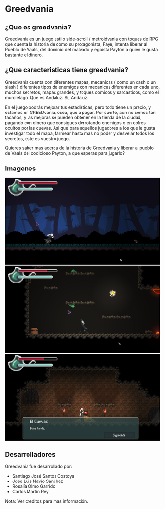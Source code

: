 # Greedvania

## ¿Que es greedvania?

Greedvania es un juego estilo side-scroll / metroidvania con toques de RPG que cuenta la historia de como su protagonista, Faye, intenta liberar al Pueblo de Vaals, del dominio del malvado y egoista Payton a quien le gusta bastante el dinero.

## ¿Que caracteristicas tiene greedvania?

Greedvania cuenta con diferentes mapas, mecanicas ( como un dash o un slash ) diferentes tipos de enemigos con mecanicas diferentes en cada uno, muchos secretos, mapas grandes, y toques comicos y sarcasticos, como el murcielago. Que es Andaluz. Si, Andaluz.

En el juego podrás mejorar tus estadisticas, pero todo tiene un precio, y estamos en GREEDvania, osea, que a pagar. Por suerte, aun no somos tan tacaños, y las mejoras se pueden obtener en la tienda de la ciudad, pagando con dinero que consigues derrotando enemigos o en cofres ocultos por las cuevas. Asi que para aquellos jugadores a los que le gusta investigar todo el mapa, farmear hasta mas no poder y desvelar todos los secretos, este es vuestro juego.

Quieres saber mas acerca de la historia de Greedvania y liberar al pueblo de Vaals del codicioso Payton, a que esperas para jugarlo?

## Imagenes

![Captura 1](/Greedvania1.png?raw=true)
![Captura 2](/Greedvania2.png?raw=true)
![Captura 3](/Greedvania3.png?raw=true)

## Desarrolladores
Greedvania fue desarrollado por:
- Santiago José Santos Costoya
- Jose Luis Navío Sanchez
- Rosalía Olmo Garrido
- Carlos Martin Rey

Nota: Ver creditos para mas información.
